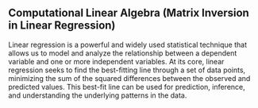 **Computational Linear Algebra (Matrix Inversion in Linear Regression)**
---
Linear regression is a powerful and widely used statistical technique that allows us to model and analyze the relationship between a dependent variable and one or more independent variables. At its core, linear regression seeks to find the best-fitting line through a set of data points, minimizing the sum of the squared differences between the observed and predicted values. This best-fit line can be used for prediction, inference, and understanding the underlying patterns in the data.
